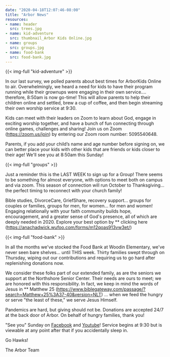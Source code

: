 ```yaml
---
date: "2020-04-18T12:07:46-08:00"
title: "Arbor News"
resources:
- name: header
  src: trees.jpg
- name: kid-adventure
  src: thumbnail_Arbor Kids Online.jpg
- name: groups
  src: groups.jpg
- name: food-bank
  src: food-bank.jpg
---
```



{{< img-full "kid-adventure" >}}

In our last survey, we polled parents about best times for ArborKids Online to air. Overwhelmingly, we heard a need for kids to have their program running while their grownups were engaging in their own service.... therefore, 8:50am is now go-time! This will allow parents to help their children online and settled, brew a cup of coffee, and then begin streaming their own worship service at 9:30.

Kids can meet with their leaders on Zoom to learn about God, engage in exciting worship together, and have a bunch of fun connecting through online games, challenges and sharing! Join us on Zoom (https://zoom.us/join)
by entering our Zoom room number: 5095540648.

Parents, if you add your child’s name and age number before signing on, we can better place your kids with other kids that are friends or kids closer to their age! We'll see you at 8:50am this Sunday!
 
{{< img-full "groups" >}}

Just a reminder this is the LAST WEEK to sign up for a Group! There seems to be something for almost everyone, with options to meet both on campus and via zoom. This season of connection will run October to Thanksgiving... the perfect timing to reconnect with your church family!

Bible studies, DivorceCare, GriefShare, recovery support... groups for couples or families, groups for men, for women... for men and women! Engaging relationally with your faith community builds hope, encouragement, and a greater sense of God's presence, all of which are deeply needed in 2020. Explore your best option by ** clicking here (https://anachadwick.wufoo.com/forms/m12qoas913vw3et/)  
 
{{< img-full "food-bank" >}}

In all the months we've stocked the Food Bank at Woodin Elementary, we've never seen bare shelves... until THIS week. Thirty families swept through on Thursday, wiping out our contributions and requiring us to go hard after replenishing donations now.

We consider these folks part of our extended family, as are the seniors we support at the Northshore Senior Center. Their needs are ours to meet; we are honored with this responsibility. In fact, we keep in mind the words of Jesus in ** Matthew 25 (https://www.biblegateway.com/passage/?search=Matthew+25%3A37-40&version=NLT)
... when we feed the hungry or serve "the least of these," we serve Jesus Himself.

Pandemics are hard, but giving should not be. Donations are accepted 24/7 at the back door of Arbor. On behalf of hungry families, thank you!

"See you" Sunday on [Facebook](https://www.facebook.com/arborchurchnw) and [Youtube](https://www.youtube.com/channel/UCRe_QiHhuGwlIY43ECFopNQ/featured)! Service begins at 9:30 but is viewable at any point after that if you accidentally sleep in.

Go Hawks! 

The Arbor Team




